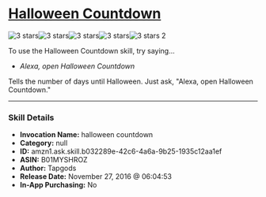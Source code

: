 # [Halloween Countdown](http://alexa.amazon.com/#skills/amzn1.ask.skill.b032289e-42c6-4a6a-9b25-1935c12aa1ef)
![3 stars](../../images/ic_star_black_18dp_1x.png)![3 stars](../../images/ic_star_black_18dp_1x.png)![3 stars](../../images/ic_star_black_18dp_1x.png)![3 stars](../../images/ic_star_border_black_18dp_1x.png)![3 stars](../../images/ic_star_border_black_18dp_1x.png) 2

To use the Halloween Countdown skill, try saying...

* *Alexa, open Halloween Countdown*

Tells the number of days until Halloween. Just ask, "Alexa, open Halloween Countdown."

***

### Skill Details

* **Invocation Name:** halloween countdown
* **Category:** null
* **ID:** amzn1.ask.skill.b032289e-42c6-4a6a-9b25-1935c12aa1ef
* **ASIN:** B01MYSHROZ
* **Author:** Tapgods
* **Release Date:** November 27, 2016 @ 06:04:53
* **In-App Purchasing:** No
